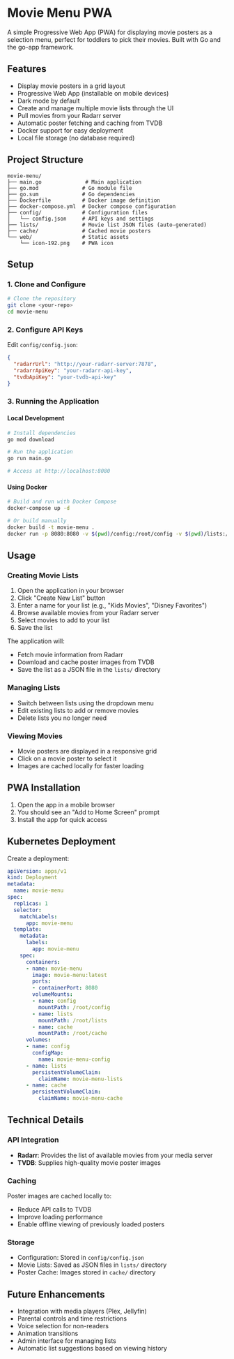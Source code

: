 # Movie Menu PWA

A simple Progressive Web App (PWA) for displaying movie posters as a selection menu, perfect for toddlers to pick their movies. Built with Go and the go-app framework.

## Features

- Display movie posters in a grid layout
- Progressive Web App (installable on mobile devices)
- Dark mode by default
- Create and manage multiple movie lists through the UI
- Pull movies from your Radarr server
- Automatic poster fetching and caching from TVDB
- Docker support for easy deployment
- Local file storage (no database required)

## Project Structure

```
movie-menu/
├── main.go              # Main application
├── go.mod              # Go module file
├── go.sum              # Go dependencies
├── Dockerfile          # Docker image definition
├── docker-compose.yml  # Docker compose configuration
├── config/             # Configuration files
│   └── config.json     # API keys and settings
├── lists/              # Movie list JSON files (auto-generated)
├── cache/              # Cached movie posters
└── web/                # Static assets
    └── icon-192.png    # PWA icon
```

## Setup

### 1. Clone and Configure

```bash
# Clone the repository
git clone <your-repo>
cd movie-menu
```

### 2. Configure API Keys

Edit `config/config.json`:

```json
{
  "radarrUrl": "http://your-radarr-server:7878",
  "radarrApiKey": "your-radarr-api-key",
  "tvdbApiKey": "your-tvdb-api-key"
}
```

### 3. Running the Application

#### Local Development

```bash
# Install dependencies
go mod download

# Run the application
go run main.go

# Access at http://localhost:8080
```

#### Using Docker

```bash
# Build and run with Docker Compose
docker-compose up -d

# Or build manually
docker build -t movie-menu .
docker run -p 8080:8080 -v $(pwd)/config:/root/config -v $(pwd)/lists:/root/lists -v $(pwd)/cache:/root/cache movie-menu
```

## Usage

### Creating Movie Lists

1. Open the application in your browser
2. Click "Create New List" button
3. Enter a name for your list (e.g., "Kids Movies", "Disney Favorites")
4. Browse available movies from your Radarr server
5. Select movies to add to your list
6. Save the list

The application will:
- Fetch movie information from Radarr
- Download and cache poster images from TVDB
- Save the list as a JSON file in the `lists/` directory

### Managing Lists

- Switch between lists using the dropdown menu
- Edit existing lists to add or remove movies
- Delete lists you no longer need

### Viewing Movies

- Movie posters are displayed in a responsive grid
- Click on a movie poster to select it
- Images are cached locally for faster loading

## PWA Installation

1. Open the app in a mobile browser
2. You should see an "Add to Home Screen" prompt
3. Install the app for quick access

## Kubernetes Deployment

Create a deployment:

```yaml
apiVersion: apps/v1
kind: Deployment
metadata:
  name: movie-menu
spec:
  replicas: 1
  selector:
    matchLabels:
      app: movie-menu
  template:
    metadata:
      labels:
        app: movie-menu
    spec:
      containers:
      - name: movie-menu
        image: movie-menu:latest
        ports:
        - containerPort: 8080
        volumeMounts:
        - name: config
          mountPath: /root/config
        - name: lists
          mountPath: /root/lists
        - name: cache
          mountPath: /root/cache
      volumes:
      - name: config
        configMap:
          name: movie-menu-config
      - name: lists
        persistentVolumeClaim:
          claimName: movie-menu-lists
      - name: cache
        persistentVolumeClaim:
          claimName: movie-menu-cache
```

## Technical Details

### API Integration

- **Radarr**: Provides the list of available movies from your media server
- **TVDB**: Supplies high-quality movie poster images

### Caching

Poster images are cached locally to:
- Reduce API calls to TVDB
- Improve loading performance
- Enable offline viewing of previously loaded posters

### Storage

- Configuration: Stored in `config/config.json`
- Movie Lists: Saved as JSON files in `lists/` directory
- Poster Cache: Images stored in `cache/` directory

## Future Enhancements

- Integration with media players (Plex, Jellyfin)
- Parental controls and time restrictions
- Voice selection for non-readers
- Animation transitions
- Admin interface for managing lists
- Automatic list suggestions based on viewing history